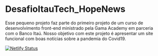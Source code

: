 # DesafioItauTech_HopeNews

Esse pequeno projeto faz parte do primeiro projeto de um curso de desenvolvimento front-end ministrado pela Gama Academy em parceria com o Banco Itaú. 
Nosso objetivo com este projeto é apresentar um site funcional com boas notícias sobre a pandemia do Covid19.

[![Netlify Status](https://api.netlify.com/api/v1/badges/081684b5-d683-4d9c-8e7f-1749ea25f741/deploy-status)](https://app.netlify.com/sites/hopenews/deploys)
